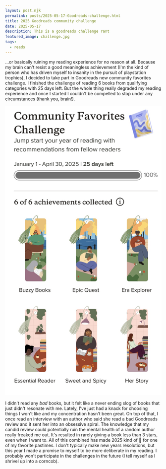 ```yaml
---
layout: post.njk
permalink: posts/2025-05-17-Goodreads-challenge.html
title: 2025 Goodreads community challenge
date: 2025-05-17
description: This is a goodreads challenge rant
featured_image: challenge.jpg
tags:
  - reads
---
```

…or basically ruining my reading experience for no reason at all. Because my brain can't resist a good meaningless achievement (I'm the kind of person who has driven myself to insanity in the pursuit of playstation trophies), I decided to take part in Goodreads new community favorites challenge. I finished the challenge of reading 6 books from qualifying categories with 25 days left. But the whole thing really degraded my reading experience and once I started I couldn't be compelled to stop under any circumstances (thank you, brain!).

![Screenshot of my 2025 Goodreads community challenge](../images/challenge.jpg)

I didn't read any <i>bad</i> books, but it felt like a never ending slog of books that just didn't resonate with me. Lately, I've just had a knack for choosing things I won't like and my concentration hasn't been great. On top of that, I once read an interview with an author who said she read a bad Goodreads review and it sent her into an obsessive spiral. The knowledge that my candid review could potentially ruin the mental health of a random author really freaked me out. It's resulted in rarely giving a book less than 3 stars, even when I want to. All of this combined has made 2025 kind of 💩 for one of my favorite pastimes. 
I don't typically make new years resolutions, but this year I made a promise to myself to be more deliberate in my reading. I probably won't participate in the challenges in the future (I tell myself as I shrivel up into a corncob).